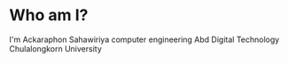 # Who am I?
I'm Ackaraphon Sahawiriya
computer engineering Abd Digital Technology
Chulalongkorn University

